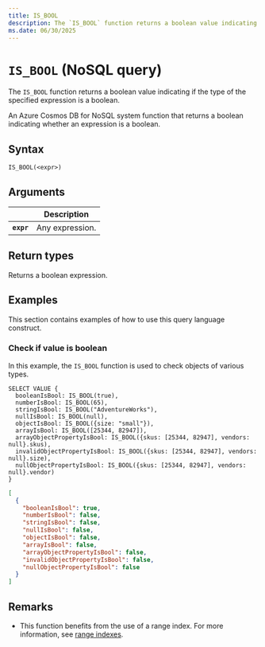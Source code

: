 ```yaml
---
title: IS_BOOL
description: The `IS_BOOL` function returns a boolean value indicating if the type of the specified expression is a boolean.
ms.date: 06/30/2025
---
```


# `IS_BOOL` (NoSQL query)

The `IS_BOOL` function returns a boolean value indicating if the type of the specified expression is a boolean.

An Azure Cosmos DB for NoSQL system function that returns a boolean indicating whether an expression is a boolean.

## Syntax

```nosql
IS_BOOL(<expr>)
```

## Arguments

| | Description |
| --- | --- |
| **`expr`** | Any expression. |

## Return types

Returns a boolean expression.

## Examples

This section contains examples of how to use this query language construct.

### Check if value is boolean

In this example, the `IS_BOOL` function is used to check objects of various types.

```nosql
SELECT VALUE {
  booleanIsBool: IS_BOOL(true),
  numberIsBool: IS_BOOL(65),
  stringIsBool: IS_BOOL("AdventureWorks"),
  nullIsBool: IS_BOOL(null),
  objectIsBool: IS_BOOL({size: "small"}),
  arrayIsBool: IS_BOOL([25344, 82947]),
  arrayObjectPropertyIsBool: IS_BOOL({skus: [25344, 82947], vendors: null}.skus),
  invalidObjectPropertyIsBool: IS_BOOL({skus: [25344, 82947], vendors: null}.size),
  nullObjectPropertyIsBool: IS_BOOL({skus: [25344, 82947], vendors: null}.vendor)
}
```

```json
[
  {
    "booleanIsBool": true,
    "numberIsBool": false,
    "stringIsBool": false,
    "nullIsBool": false,
    "objectIsBool": false,
    "arrayIsBool": false,
    "arrayObjectPropertyIsBool": false,
    "invalidObjectPropertyIsBool": false,
    "nullObjectPropertyIsBool": false
  }
]
```

## Remarks

- This function benefits from the use of a range index. For more information, see [range indexes](/azure/cosmos-db/index-policy#includeexclude-strategy).
